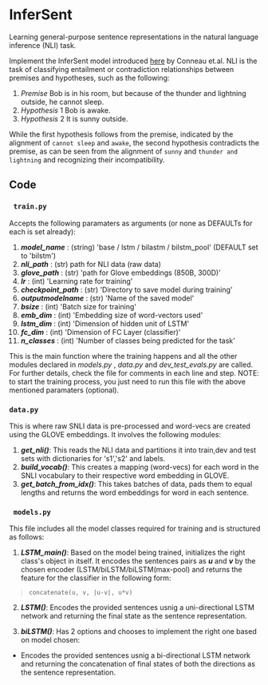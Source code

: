 # InferSent
Learning general-purpose sentence representations in the natural language inference (NLI) task.

Implement the InferSent model introduced [here](https://arxiv.org/abs/1705.02364) by Conneau et.al. 
NLI is the task of classifying entailment or contradiction relationships between premises and hypotheses, such as the following:

1. *Premise* Bob is in his room, but because of the thunder and lightning outside, he cannot sleep.
2. *Hypothesis* 1 Bob is awake.
3. *Hypothesis* 2 It is sunny outside.

While the first hypothesis follows from the premise, indicated by the alignment of `cannot sleep` and `awake`, the second hypothesis contradicts the premise, as can be seen from the alignment of `sunny` and `thunder and lightning` and recognizing their incompatibility.

## Code

### ``` train.py```

Accepts the following paramaters as arguments (or none as DEFAULTs for each is set already):
	
 1. ***model_name*** : (string) 'base / lstm / bilastm / bilstm_pool' (DEFAULT set to 'bilstm')
 2. ***nli_path*** : (str) path for NLI data (raw data)
 3. ***glove_path*** : (str) 'path for Glove embeddings (850B, 300D)'
 4. ***lr*** : (int) 'Learning rate for training'
 5. ***checkpoint_path*** : (str) 'Directory to save model during training'
 6. ***outputmodelname*** : (str) 'Name of the saved model'	
 7. ***bsize*** : (int) 'Batch size for training'
 8. ***emb_dim*** : (int) 'Embedding size of word-vectors used'
 9. ***lstm_dim*** : (int) 'Dimension of hidden unit of LSTM'
 10. ***fc_dim*** : (int) 'Dimension of FC Layer (classifier)'
 11. ***n_classes*** : (int) 'Number of classes being predicted for the task'

This is the main function where the training happens and all the other modules declared in *models.py* , *data.py* and *dev_test_evals.py* are called. For further details, check the file for comments in each line and step. NOTE: to start the training process, you just need to run this file with the above mentioned paramaters (optional).


### ```data.py```

This is where raw SNLI data is pre-processed and word-vecs are created using the GLOVE embeddings. It involves the following modules:

 1. ***get_nli()***: This reads the NLI data and partitions it into train,dev and test sets with dictionaries for 's1','s2' and labels.
 2. ***build_vocab()***: This creates a mapping (word-vecs) for each word in the SNLI vocabulary to their respective word embedding in GLOVE.
 3. ***get_batch_from_idx()***: This takes batches of data, pads them to equal lengths and returns the word embeddings for word in each sentence.
	

### ``` models.py```

This file includes all the model classes required for training and is structured as follows:

 1. ***LSTM_main()***: Based on the model being trained, initializes the right class's object in itself. It encodes the sentences pairs as ***u*** and ***v*** by the chosen encoder (LSTM/biLSTM/biLSTM(max-pool) and returns the feature for the classifier in the following form:

> ```concatenate(u, v, |u-v|, u*v)```

 2. ***LSTM()***: Encodes the provided sentences usnig a uni-directional LSTM network and returning the final state as the sentence representation.

 3. ***biLSTM()***: Has 2 options and chooses to implement the right one based on model chosen:

  - Encodes the provided sentences usnig a bi-directional LSTM network and returning the concatenation of final states of both the directions as the sentence representation.


	
